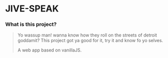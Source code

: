 # JIVE-SPEAK
### What is this project?
>Yo wassup man! wanna know how they roll on the streets of detroit goddamit? This project got ya good for it, try it and know fo yo selves.
>
>A web app based on vanillaJS.
